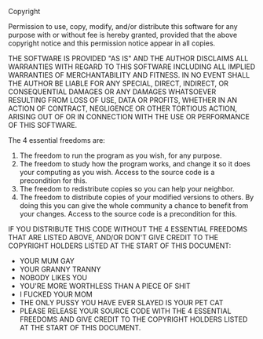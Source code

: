 Copyright <YEAR> <OWNER>

Permission to use, copy, modify, and/or distribute this software for any purpose with or without fee is hereby granted, provided that the above copyright notice and this permission notice appear in all copies.

THE SOFTWARE IS PROVIDED "AS IS" AND THE AUTHOR DISCLAIMS ALL WARRANTIES WITH REGARD TO THIS SOFTWARE INCLUDING ALL IMPLIED WARRANTIES OF MERCHANTABILITY AND FITNESS. IN NO EVENT SHALL THE AUTHOR BE LIABLE FOR ANY SPECIAL, DIRECT, INDIRECT, OR CONSEQUENTIAL DAMAGES OR ANY DAMAGES WHATSOEVER RESULTING FROM LOSS OF USE, DATA OR PROFITS, WHETHER IN AN ACTION OF CONTRACT, NEGLIGENCE OR OTHER TORTIOUS ACTION, ARISING OUT OF OR IN CONNECTION WITH THE USE OR PERFORMANCE OF THIS SOFTWARE.

The 4 essential freedoms are:
1. The freedom to run the program as you wish, for any purpose.
2. The freedom to study how the program works, and change it so it does your computing as you wish. Access to the source code is a precondition for this.
3. The freedom to redistribute copies so you can help your neighbor.
4. The freedom to distribute copies of your modified versions to others. By doing this you can give the whole community a chance to benefit from your changes. Access to the source code is a precondition for this.

IF YOU DISTRIBUTE THIS CODE WITHOUT THE 4 ESSENTIAL FREEDOMS THAT ARE LISTED ABOVE, AND/OR DON'T GIVE CREDIT TO THE COPYRIGHT HOLDERS LISTED AT THE START OF THIS DOCUMENT:
* YOUR MUM GAY
* YOUR GRANNY TRANNY
* NOBODY LIKES YOU
* YOU'RE MORE WORTHLESS THAN A PIECE OF SHIT
* I FUCKED YOUR MOM
* THE ONLY PUSSY YOU HAVE EVER SLAYED IS YOUR PET CAT
* PLEASE RELEASE YOUR SOURCE CODE WITH THE 4 ESSENTIAL FREEDOMS AND GIVE CREDIT TO THE COPYRIGHT HOLDERS LISTED AT THE START OF THIS DOCUMENT.
